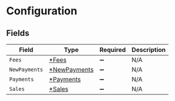 # Configuration


## Fields

| Field                                              | Type                                               | Required                                           | Description                                        |
| -------------------------------------------------- | -------------------------------------------------- | -------------------------------------------------- | -------------------------------------------------- |
| `Fees`                                             | [*Fees](../../models/shared/fees.md)               | :heavy_minus_sign:                                 | N/A                                                |
| `NewPayments`                                      | [*NewPayments](../../models/shared/newpayments.md) | :heavy_minus_sign:                                 | N/A                                                |
| `Payments`                                         | [*Payments](../../models/shared/payments.md)       | :heavy_minus_sign:                                 | N/A                                                |
| `Sales`                                            | [*Sales](../../models/shared/sales.md)             | :heavy_minus_sign:                                 | N/A                                                |